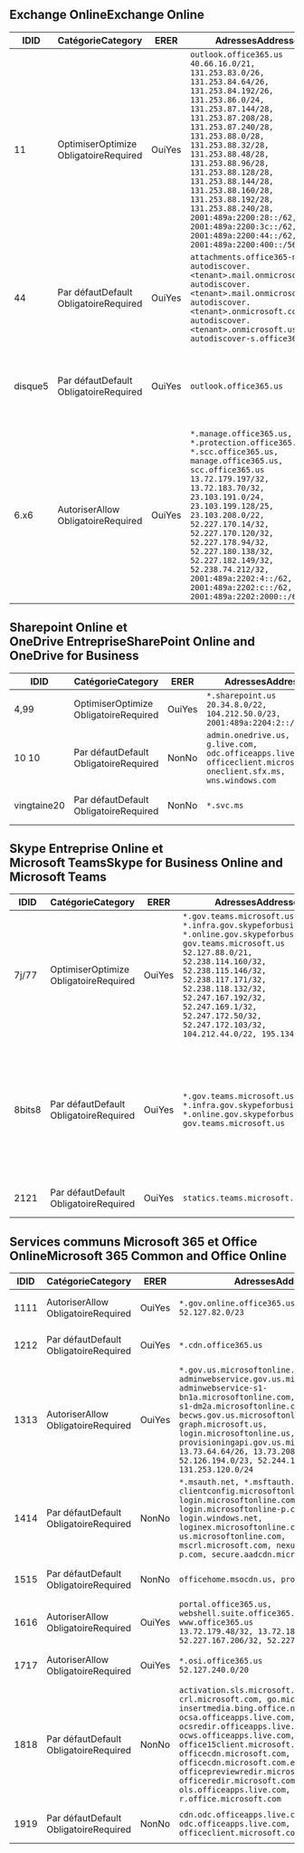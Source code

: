 <!--THIS FILE IS AUTOMATICALLY GENERATED. MANUAL CHANGES WILL BE OVERWRITTEN.-->
<!--Please contact the Office 365 Endpoints team with any questions.-->
<!--USGovGCCHigh endpoints version 2019072900-->
<!--File generated 2019-08-21 08:00:12.4601-->

## <a name="exchange-online"></a><span data-ttu-id="1730f-101">Exchange Online</span><span class="sxs-lookup"><span data-stu-id="1730f-101">Exchange Online</span></span>

<span data-ttu-id="1730f-102">ID</span><span class="sxs-lookup"><span data-stu-id="1730f-102">ID</span></span> | <span data-ttu-id="1730f-103">Catégorie</span><span class="sxs-lookup"><span data-stu-id="1730f-103">Category</span></span> | <span data-ttu-id="1730f-104">ER</span><span class="sxs-lookup"><span data-stu-id="1730f-104">ER</span></span> | <span data-ttu-id="1730f-105">Adresses</span><span class="sxs-lookup"><span data-stu-id="1730f-105">Addresses</span></span> | <span data-ttu-id="1730f-106">Ports</span><span class="sxs-lookup"><span data-stu-id="1730f-106">Ports</span></span>
-- | -------------------- | --- | ------------------------------------------------------------------------------------------------------------------------------------------------------------------------------------------------------------------------------------------------------------------------------------------------------------------------------------------------------------------------------------------------------------------------------------------------ | -------------------------------
<span data-ttu-id="1730f-107">1</span><span class="sxs-lookup"><span data-stu-id="1730f-107">1</span></span> | <span data-ttu-id="1730f-108">Optimiser</span><span class="sxs-lookup"><span data-stu-id="1730f-108">Optimize</span></span><BR><span data-ttu-id="1730f-109">Obligatoire</span><span class="sxs-lookup"><span data-stu-id="1730f-109">Required</span></span> | <span data-ttu-id="1730f-110">Oui</span><span class="sxs-lookup"><span data-stu-id="1730f-110">Yes</span></span> | `outlook.office365.us`<BR>`40.66.16.0/21, 131.253.83.0/26, 131.253.84.64/26, 131.253.84.192/26, 131.253.86.0/24, 131.253.87.144/28, 131.253.87.208/28, 131.253.87.240/28, 131.253.88.0/28, 131.253.88.32/28, 131.253.88.48/28, 131.253.88.96/28, 131.253.88.128/28, 131.253.88.144/28, 131.253.88.160/28, 131.253.88.192/28, 131.253.88.240/28, 2001:489a:2200:28::/62, 2001:489a:2200:3c::/62, 2001:489a:2200:44::/62, 2001:489a:2200:400::/56` | <span data-ttu-id="1730f-111">**TCP :** 443, 80</span><span class="sxs-lookup"><span data-stu-id="1730f-111">**TCP:** 443, 80</span></span>
<span data-ttu-id="1730f-112">4</span><span class="sxs-lookup"><span data-stu-id="1730f-112">4</span></span> | <span data-ttu-id="1730f-113">Par défaut</span><span class="sxs-lookup"><span data-stu-id="1730f-113">Default</span></span><BR><span data-ttu-id="1730f-114">Obligatoire</span><span class="sxs-lookup"><span data-stu-id="1730f-114">Required</span></span> | <span data-ttu-id="1730f-115">Oui</span><span class="sxs-lookup"><span data-stu-id="1730f-115">Yes</span></span> | `attachments.office365-net.us, autodiscover.<tenant>.mail.onmicrosoft.com, autodiscover.<tenant>.mail.onmicrosoft.us, autodiscover.<tenant>.onmicrosoft.com, autodiscover.<tenant>.onmicrosoft.us, autodiscover-s.office365.us` | <span data-ttu-id="1730f-116">**TCP :** 443, 80</span><span class="sxs-lookup"><span data-stu-id="1730f-116">**TCP:** 443, 80</span></span>
<span data-ttu-id="1730f-117">disque</span><span class="sxs-lookup"><span data-stu-id="1730f-117">5</span></span> | <span data-ttu-id="1730f-118">Par défaut</span><span class="sxs-lookup"><span data-stu-id="1730f-118">Default</span></span><BR><span data-ttu-id="1730f-119">Obligatoire</span><span class="sxs-lookup"><span data-stu-id="1730f-119">Required</span></span> | <span data-ttu-id="1730f-120">Oui</span><span class="sxs-lookup"><span data-stu-id="1730f-120">Yes</span></span> | `outlook.office365.us` | <span data-ttu-id="1730f-121">**TCP :** 143, 25, 587, 993, 995</span><span class="sxs-lookup"><span data-stu-id="1730f-121">**TCP:** 143, 25, 587, 993, 995</span></span>
<span data-ttu-id="1730f-122">6.x</span><span class="sxs-lookup"><span data-stu-id="1730f-122">6</span></span> | <span data-ttu-id="1730f-123">Autoriser</span><span class="sxs-lookup"><span data-stu-id="1730f-123">Allow</span></span><BR><span data-ttu-id="1730f-124">Obligatoire</span><span class="sxs-lookup"><span data-stu-id="1730f-124">Required</span></span> | <span data-ttu-id="1730f-125">Oui</span><span class="sxs-lookup"><span data-stu-id="1730f-125">Yes</span></span> | `*.manage.office365.us, *.protection.office365.us, *.scc.office365.us, manage.office365.us, scc.office365.us`<BR>`13.72.179.197/32, 13.72.183.70/32, 23.103.191.0/24, 23.103.199.128/25, 23.103.208.0/22, 52.227.170.14/32, 52.227.170.120/32, 52.227.178.94/32, 52.227.180.138/32, 52.227.182.149/32, 52.238.74.212/32, 2001:489a:2202:4::/62, 2001:489a:2202:c::/62, 2001:489a:2202:2000::/63` | <span data-ttu-id="1730f-126">**TCP :** 25, 443</span><span class="sxs-lookup"><span data-stu-id="1730f-126">**TCP:** 25, 443</span></span>

## <a name="sharepoint-online-and-onedrive-for-business"></a><span data-ttu-id="1730f-127">Sharepoint Online et OneDrive Entreprise</span><span class="sxs-lookup"><span data-stu-id="1730f-127">SharePoint Online and OneDrive for Business</span></span>

<span data-ttu-id="1730f-128">ID</span><span class="sxs-lookup"><span data-stu-id="1730f-128">ID</span></span> | <span data-ttu-id="1730f-129">Catégorie</span><span class="sxs-lookup"><span data-stu-id="1730f-129">Category</span></span> | <span data-ttu-id="1730f-130">ER</span><span class="sxs-lookup"><span data-stu-id="1730f-130">ER</span></span> | <span data-ttu-id="1730f-131">Adresses</span><span class="sxs-lookup"><span data-stu-id="1730f-131">Addresses</span></span> | <span data-ttu-id="1730f-132">Ports</span><span class="sxs-lookup"><span data-stu-id="1730f-132">Ports</span></span>
-- | -------------------- | --- | ----------------------------------------------------------------------------------------------------------------------- | ----------------
<span data-ttu-id="1730f-133">4,9</span><span class="sxs-lookup"><span data-stu-id="1730f-133">9</span></span> | <span data-ttu-id="1730f-134">Optimiser</span><span class="sxs-lookup"><span data-stu-id="1730f-134">Optimize</span></span><BR><span data-ttu-id="1730f-135">Obligatoire</span><span class="sxs-lookup"><span data-stu-id="1730f-135">Required</span></span> | <span data-ttu-id="1730f-136">Oui</span><span class="sxs-lookup"><span data-stu-id="1730f-136">Yes</span></span> | `*.sharepoint.us`<BR>`20.34.8.0/22, 104.212.50.0/23, 2001:489a:2204:2::/63` | <span data-ttu-id="1730f-137">**TCP :** 443, 80</span><span class="sxs-lookup"><span data-stu-id="1730f-137">**TCP:** 443, 80</span></span>
<span data-ttu-id="1730f-138">10 </span><span class="sxs-lookup"><span data-stu-id="1730f-138">10</span></span> | <span data-ttu-id="1730f-139">Par défaut</span><span class="sxs-lookup"><span data-stu-id="1730f-139">Default</span></span><BR><span data-ttu-id="1730f-140">Obligatoire</span><span class="sxs-lookup"><span data-stu-id="1730f-140">Required</span></span> | <span data-ttu-id="1730f-141">Non</span><span class="sxs-lookup"><span data-stu-id="1730f-141">No</span></span> | `admin.onedrive.us, g.live.com, odc.officeapps.live.com, officeclient.microsoft.com, oneclient.sfx.ms, wns.windows.com` | <span data-ttu-id="1730f-142">**TCP :** 443, 80</span><span class="sxs-lookup"><span data-stu-id="1730f-142">**TCP:** 443, 80</span></span>
<span data-ttu-id="1730f-143">vingtaine</span><span class="sxs-lookup"><span data-stu-id="1730f-143">20</span></span> | <span data-ttu-id="1730f-144">Par défaut</span><span class="sxs-lookup"><span data-stu-id="1730f-144">Default</span></span><BR><span data-ttu-id="1730f-145">Obligatoire</span><span class="sxs-lookup"><span data-stu-id="1730f-145">Required</span></span> | <span data-ttu-id="1730f-146">Non</span><span class="sxs-lookup"><span data-stu-id="1730f-146">No</span></span> | `*.svc.ms` | <span data-ttu-id="1730f-147">**TCP :** 443, 80</span><span class="sxs-lookup"><span data-stu-id="1730f-147">**TCP:** 443, 80</span></span>

## <a name="skype-for-business-online-and-microsoft-teams"></a><span data-ttu-id="1730f-148">Skype Entreprise Online et Microsoft Teams</span><span class="sxs-lookup"><span data-stu-id="1730f-148">Skype for Business Online and Microsoft Teams</span></span>

<span data-ttu-id="1730f-149">ID</span><span class="sxs-lookup"><span data-stu-id="1730f-149">ID</span></span> | <span data-ttu-id="1730f-150">Catégorie</span><span class="sxs-lookup"><span data-stu-id="1730f-150">Category</span></span> | <span data-ttu-id="1730f-151">ER</span><span class="sxs-lookup"><span data-stu-id="1730f-151">ER</span></span> | <span data-ttu-id="1730f-152">Adresses</span><span class="sxs-lookup"><span data-stu-id="1730f-152">Addresses</span></span> | <span data-ttu-id="1730f-153">Ports</span><span class="sxs-lookup"><span data-stu-id="1730f-153">Ports</span></span>
-- | -------------------- | --- | --------------------------------------------------------------------------------------------------------------------------------------------------------------------------------------------------------------------------------------------------------------------------------------------------------------------------------- | --------------------------------------------------
<span data-ttu-id="1730f-154">7j/7</span><span class="sxs-lookup"><span data-stu-id="1730f-154">7</span></span> | <span data-ttu-id="1730f-155">Optimiser</span><span class="sxs-lookup"><span data-stu-id="1730f-155">Optimize</span></span><BR><span data-ttu-id="1730f-156">Obligatoire</span><span class="sxs-lookup"><span data-stu-id="1730f-156">Required</span></span> | <span data-ttu-id="1730f-157">Oui</span><span class="sxs-lookup"><span data-stu-id="1730f-157">Yes</span></span> | `*.gov.teams.microsoft.us, *.infra.gov.skypeforbusiness.us, *.online.gov.skypeforbusiness.us, gov.teams.microsoft.us`<BR>`52.127.88.0/21, 52.238.114.160/32, 52.238.115.146/32, 52.238.117.171/32, 52.238.118.132/32, 52.247.167.192/32, 52.247.169.1/32, 52.247.172.50/32, 52.247.172.103/32, 104.212.44.0/22, 195.134.228.0/22` | <span data-ttu-id="1730f-158">**TCP :** 443, 80</span><span class="sxs-lookup"><span data-stu-id="1730f-158">**TCP:** 443, 80</span></span><BR><span data-ttu-id="1730f-159">**UDP :** 3478</span><span class="sxs-lookup"><span data-stu-id="1730f-159">**UDP:** 3478</span></span>
<span data-ttu-id="1730f-160">8bits</span><span class="sxs-lookup"><span data-stu-id="1730f-160">8</span></span> | <span data-ttu-id="1730f-161">Par défaut</span><span class="sxs-lookup"><span data-stu-id="1730f-161">Default</span></span><BR><span data-ttu-id="1730f-162">Obligatoire</span><span class="sxs-lookup"><span data-stu-id="1730f-162">Required</span></span> | <span data-ttu-id="1730f-163">Oui</span><span class="sxs-lookup"><span data-stu-id="1730f-163">Yes</span></span> | `*.gov.teams.microsoft.us, *.infra.gov.skypeforbusiness.us, *.online.gov.skypeforbusiness.us, gov.teams.microsoft.us` | <span data-ttu-id="1730f-164">**TCP :** 5061, 50000-59999</span><span class="sxs-lookup"><span data-stu-id="1730f-164">**TCP:** 5061, 50000-59999</span></span><BR><span data-ttu-id="1730f-165">**UDP :** 50000-59999</span><span class="sxs-lookup"><span data-stu-id="1730f-165">**UDP:** 50000-59999</span></span>
<span data-ttu-id="1730f-166">21</span><span class="sxs-lookup"><span data-stu-id="1730f-166">21</span></span> | <span data-ttu-id="1730f-167">Par défaut</span><span class="sxs-lookup"><span data-stu-id="1730f-167">Default</span></span><BR><span data-ttu-id="1730f-168">Obligatoire</span><span class="sxs-lookup"><span data-stu-id="1730f-168">Required</span></span> | <span data-ttu-id="1730f-169">Oui</span><span class="sxs-lookup"><span data-stu-id="1730f-169">Yes</span></span> | `statics.teams.microsoft.com` | <span data-ttu-id="1730f-170">**TCP :** 443</span><span class="sxs-lookup"><span data-stu-id="1730f-170">**TCP:** 443</span></span>

## <a name="microsoft-365-common-and-office-online"></a><span data-ttu-id="1730f-171">Services communs Microsoft 365 et Office Online</span><span class="sxs-lookup"><span data-stu-id="1730f-171">Microsoft 365 Common and Office Online</span></span>

<span data-ttu-id="1730f-172">ID</span><span class="sxs-lookup"><span data-stu-id="1730f-172">ID</span></span> | <span data-ttu-id="1730f-173">Catégorie</span><span class="sxs-lookup"><span data-stu-id="1730f-173">Category</span></span> | <span data-ttu-id="1730f-174">ER</span><span class="sxs-lookup"><span data-stu-id="1730f-174">ER</span></span> | <span data-ttu-id="1730f-175">Adresses</span><span class="sxs-lookup"><span data-stu-id="1730f-175">Addresses</span></span> | <span data-ttu-id="1730f-176">Ports</span><span class="sxs-lookup"><span data-stu-id="1730f-176">Ports</span></span>
-- | ------------------- | --- | ---------------------------------------------------------------------------------------------------------------------------------------------------------------------------------------------------------------------------------------------------------------------------------------------------------------------------------------------------------------------------------------------- | ----------------
<span data-ttu-id="1730f-177">11</span><span class="sxs-lookup"><span data-stu-id="1730f-177">11</span></span> | <span data-ttu-id="1730f-178">Autoriser</span><span class="sxs-lookup"><span data-stu-id="1730f-178">Allow</span></span><BR><span data-ttu-id="1730f-179">Obligatoire</span><span class="sxs-lookup"><span data-stu-id="1730f-179">Required</span></span> | <span data-ttu-id="1730f-180">Oui</span><span class="sxs-lookup"><span data-stu-id="1730f-180">Yes</span></span> | `*.gov.online.office365.us`<BR>`52.127.82.0/23` | <span data-ttu-id="1730f-181">**TCP :** 443</span><span class="sxs-lookup"><span data-stu-id="1730f-181">**TCP:** 443</span></span>
<span data-ttu-id="1730f-182">12</span><span class="sxs-lookup"><span data-stu-id="1730f-182">12</span></span> | <span data-ttu-id="1730f-183">Par défaut</span><span class="sxs-lookup"><span data-stu-id="1730f-183">Default</span></span><BR><span data-ttu-id="1730f-184">Obligatoire</span><span class="sxs-lookup"><span data-stu-id="1730f-184">Required</span></span> | <span data-ttu-id="1730f-185">Oui</span><span class="sxs-lookup"><span data-stu-id="1730f-185">Yes</span></span> | `*.cdn.office365.us` | <span data-ttu-id="1730f-186">**TCP :** 443</span><span class="sxs-lookup"><span data-stu-id="1730f-186">**TCP:** 443</span></span>
<span data-ttu-id="1730f-187">13</span><span class="sxs-lookup"><span data-stu-id="1730f-187">13</span></span> | <span data-ttu-id="1730f-188">Autoriser</span><span class="sxs-lookup"><span data-stu-id="1730f-188">Allow</span></span><BR><span data-ttu-id="1730f-189">Obligatoire</span><span class="sxs-lookup"><span data-stu-id="1730f-189">Required</span></span> | <span data-ttu-id="1730f-190">Oui</span><span class="sxs-lookup"><span data-stu-id="1730f-190">Yes</span></span> | `*.gov.us.microsoftonline.com, adminwebservice.gov.us.microsoftonline.com, adminwebservice-s1-bn1a.microsoftonline.com, adminwebservice-s1-dm2a.microsoftonline.com, becws.gov.us.microsoftonline.com, graph.microsoft.us, login.microsoftonline.us, provisioningapi.gov.us.microsoftonline.com`<BR>`13.73.64.64/26, 13.73.208.128/25, 52.126.194.0/23, 52.244.120.128/25, 131.253.120.0/24` | <span data-ttu-id="1730f-191">**TCP :** 443</span><span class="sxs-lookup"><span data-stu-id="1730f-191">**TCP:** 443</span></span>
<span data-ttu-id="1730f-192">14</span><span class="sxs-lookup"><span data-stu-id="1730f-192">14</span></span> | <span data-ttu-id="1730f-193">Par défaut</span><span class="sxs-lookup"><span data-stu-id="1730f-193">Default</span></span><BR><span data-ttu-id="1730f-194">Obligatoire</span><span class="sxs-lookup"><span data-stu-id="1730f-194">Required</span></span> | <span data-ttu-id="1730f-195">Non</span><span class="sxs-lookup"><span data-stu-id="1730f-195">No</span></span> | `*.msauth.net, *.msftauth.net, clientconfig.microsoftonline-p.net, login.microsoftonline.com, login.microsoftonline-p.com, login.windows.net, loginex.microsoftonline.com, login-us.microsoftonline.com, mscrl.microsoft.com, nexus.microsoftonline-p.com, secure.aadcdn.microsoftonline-p.com` | <span data-ttu-id="1730f-196">**TCP :** 443</span><span class="sxs-lookup"><span data-stu-id="1730f-196">**TCP:** 443</span></span>
<span data-ttu-id="1730f-197">15</span><span class="sxs-lookup"><span data-stu-id="1730f-197">15</span></span> | <span data-ttu-id="1730f-198">Par défaut</span><span class="sxs-lookup"><span data-stu-id="1730f-198">Default</span></span><BR><span data-ttu-id="1730f-199">Obligatoire</span><span class="sxs-lookup"><span data-stu-id="1730f-199">Required</span></span> | <span data-ttu-id="1730f-200">Non</span><span class="sxs-lookup"><span data-stu-id="1730f-200">No</span></span> | `officehome.msocdn.us, prod.msocdn.us` | <span data-ttu-id="1730f-201">**TCP :** 443, 80</span><span class="sxs-lookup"><span data-stu-id="1730f-201">**TCP:** 443, 80</span></span>
<span data-ttu-id="1730f-202">16</span><span class="sxs-lookup"><span data-stu-id="1730f-202">16</span></span> | <span data-ttu-id="1730f-203">Autoriser</span><span class="sxs-lookup"><span data-stu-id="1730f-203">Allow</span></span><BR><span data-ttu-id="1730f-204">Obligatoire</span><span class="sxs-lookup"><span data-stu-id="1730f-204">Required</span></span> | <span data-ttu-id="1730f-205">Oui</span><span class="sxs-lookup"><span data-stu-id="1730f-205">Yes</span></span> | `portal.office365.us, webshell.suite.office365.us, www.office365.us`<BR>`13.72.179.48/32, 13.72.188.8/32, 52.227.167.206/32, 52.227.170.242/32` | <span data-ttu-id="1730f-206">**TCP :** 443, 80</span><span class="sxs-lookup"><span data-stu-id="1730f-206">**TCP:** 443, 80</span></span>
<span data-ttu-id="1730f-207">17</span><span class="sxs-lookup"><span data-stu-id="1730f-207">17</span></span> | <span data-ttu-id="1730f-208">Autoriser</span><span class="sxs-lookup"><span data-stu-id="1730f-208">Allow</span></span><BR><span data-ttu-id="1730f-209">Obligatoire</span><span class="sxs-lookup"><span data-stu-id="1730f-209">Required</span></span> | <span data-ttu-id="1730f-210">Oui</span><span class="sxs-lookup"><span data-stu-id="1730f-210">Yes</span></span> | `*.osi.office365.us`<BR>`52.127.240.0/20` | <span data-ttu-id="1730f-211">**TCP :** 443</span><span class="sxs-lookup"><span data-stu-id="1730f-211">**TCP:** 443</span></span>
<span data-ttu-id="1730f-212">18</span><span class="sxs-lookup"><span data-stu-id="1730f-212">18</span></span> | <span data-ttu-id="1730f-213">Par défaut</span><span class="sxs-lookup"><span data-stu-id="1730f-213">Default</span></span><BR><span data-ttu-id="1730f-214">Obligatoire</span><span class="sxs-lookup"><span data-stu-id="1730f-214">Required</span></span> | <span data-ttu-id="1730f-215">Non</span><span class="sxs-lookup"><span data-stu-id="1730f-215">No</span></span> | `activation.sls.microsoft.com, crl.microsoft.com, go.microsoft.com, insertmedia.bing.office.net, ocsa.officeapps.live.com, ocsredir.officeapps.live.com, ocws.officeapps.live.com, office15client.microsoft.com, officecdn.microsoft.com, officecdn.microsoft.com.edgesuite.net, officepreviewredir.microsoft.com, officeredir.microsoft.com, ols.officeapps.live.com, r.office.microsoft.com` | <span data-ttu-id="1730f-216">**TCP :** 443, 80</span><span class="sxs-lookup"><span data-stu-id="1730f-216">**TCP:** 443, 80</span></span>
<span data-ttu-id="1730f-217">19</span><span class="sxs-lookup"><span data-stu-id="1730f-217">19</span></span> | <span data-ttu-id="1730f-218">Par défaut</span><span class="sxs-lookup"><span data-stu-id="1730f-218">Default</span></span><BR><span data-ttu-id="1730f-219">Obligatoire</span><span class="sxs-lookup"><span data-stu-id="1730f-219">Required</span></span> | <span data-ttu-id="1730f-220">Non</span><span class="sxs-lookup"><span data-stu-id="1730f-220">No</span></span> | `cdn.odc.officeapps.live.com, odc.officeapps.live.com, officeclient.microsoft.com` | <span data-ttu-id="1730f-221">**TCP :** 443, 80</span><span class="sxs-lookup"><span data-stu-id="1730f-221">**TCP:** 443, 80</span></span>
